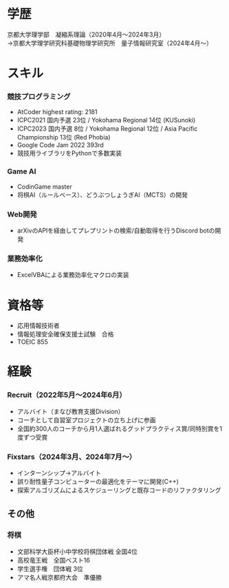 # 学歴
京都大学理学部　凝縮系理論（2020年4月～2024年3月）<br>
→京都大学理学研究科基礎物理学研究所　量子情報研究室（2024年4月～）

# スキル
### 競技プログラミング
- AtCoder highest rating: 2181
- ICPC2021 国内予選 23位 / Yokohama Regional 14位 (KUSunoki)
- ICPC2023 国内予選 8位 / Yokohama Regional 12位 / Asia Pacific Championship 13位 (Red Phobia)
- Google Code Jam 2022 393rd
- 競技用ライブラリをPythonで多数実装

### Game AI
- CodinGame master
- 将棋AI（ルールベース）、どうぶつしょうぎAI（MCTS）の開発

### Web開発
- arXivのAPIを経由してプレプリントの検索/自動取得を行うDiscord botの開発

### 業務効率化
- ExcelVBAによる業務効率化マクロの実装

# 資格等
- 応用情報技術者
- 情報処理安全確保支援士試験　合格
- TOEIC 855

# 経験
### Recruit（2022年5月～2024年6月）
- アルバイト（まなび教育支援Division）
- コーチとして自習室プロジェクトの立ち上げに参画
- 全国約300人のコーチから月1人選ばれるグッドプラクティス賞/同特別賞を1度ずつ受賞

### Fixstars（2024年3月、2024年7月～）
- インターンシップ→アルバイト
- 誤り耐性量子コンピューターの最適化をテーマに開発(C++)
- 探索アルゴリズムによるスケジューリングと既存コードのリファクタリング

## その他
### 将棋
- 文部科学大臣杯小中学校将棋団体戦 全国4位
- 高校竜王戦　全国ベスト16
- 学生選手権　団体戦 3位
- アマ名人戦京都府大会　準優勝
